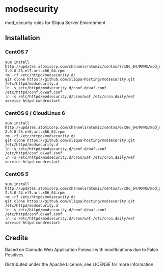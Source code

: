 # modsecurity
mod_security rules for Sliqua Server Environment

## Installation

### CentOS 7
```
yum install http://updates.atomicorp.com/channels/atomic/centos/7/x86_64/RPMS/mod_security-2.9.0-25.el7.art.x86_64.rpm
rm -rf /etc/httpd/modsecurity.d/
git clone https://github.com/sliqua-hosting/modsecurity.git /etc/httpd/modsecurity.d
ln -s /etc/httpd/modsecurity.d/conf.d/waf.conf /etc/httpd/conf.d/waf.conf
ln -s /etc/httpd/modsecurity.d/cron/waf /etc/cron.daily/waf
service httpd condrestart
```

### CentOS 6 / CloudLinux 6
```
yum install http://updates.atomicorp.com/channels/atomic/centos/6/x86_64/RPMS/mod_security-2.9.0-25.el6.art.x86_64.rpm
rm -rf /etc/httpd/modsecurity.d/
git clone https://github.com/sliqua-hosting/modsecurity.git /etc/httpd/modsecurity.d
ln -s /etc/httpd/modsecurity.d/conf.d/waf.conf /etc/httpd/conf.d/waf.conf
ln -s /etc/httpd/modsecurity.d/cron/waf /etc/cron.daily/waf
service httpd condrestart
```

### CentOS 5
```
yum install http://updates.atomicorp.com/channels/atomic/centos/5/x86_64/RPMS/mod_security-2.8.0-24.el5.art.x86_64.rpm
rm -rf /etc/httpd/modsecurity.d/
git clone https://github.com/sliqua-hosting/modsecurity.git /etc/httpd/modsecurity.d
ln -s /etc/httpd/modsecurity.d/conf.d/waf.conf /etc/httpd/conf.d/waf.conf
ln -s /etc/httpd/modsecurity.d/cron/waf /etc/cron.daily/waf
service httpd condrestart
```

## Credits
Based on Comodo Web Application Firewall with modifications due to False Positives.

Distributed under the Apache License, see LICENSE for more information.
